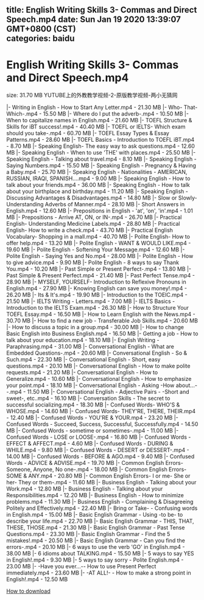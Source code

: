 
title: English Writing Skills 3- Commas and Direct Speech.mp4
date: Sun Jan 19 2020 13:39:07 GMT+0800 (CST)    
categories: baidu
---

# English Writing Skills 3- Commas and Direct Speech.mp4
size: 31.70 MB
 YUTUBE上的外教教学视频-2-原版教学视频-两小无猜网
 
|- Writing in English - How to Start Any Letter.mp4 - 21.30 MB
|- Who- That- Which-.mp4 - 15.50 MB
|- Where do I put the adverb-.mp4 - 10.50 MB
|- When to capitalize names in English.mp4 - 21.60 MB
|- TOEFL Structure & Skills for iBT success!.mp4 - 40.40 MB
|- TOEFL or IELTS- Which exam should you take-.mp4 - 60.70 MB
|- TOEFL Essay Types & Essay Patterns.mp4 - 28.60 MB
|- TOEFL Basics - Introduction to TOEFL iBT.mp4 - 8.70 MB
|- Speaking English- The easy way to ask questions.mp4 - 12.60 MB
|- Speaking English - When to use 'THE' with places.mp4 - 25.50 MB
|- Speaking English - Talking about travel.mp4 - 8.10 MB
|- Speaking English - Saying Numbers.mp4 - 15.50 MB
|- Speaking English - Pregnancy & Having a Baby.mp4 - 25.70 MB
|- Speaking English - Nationalities - AMERICAN, RUSSIAN, IRAQI, SPANISH....mp4 - 9.00 MB
|- Speaking English - How to talk about your friends.mp4 - 36.00 MB
|- Speaking English - How to talk about your birthplace and birthday.mp4 - 11.20 MB
|- Speaking English - Discussing Advantages & Disadvantages.mp4 - 14.80 MB
|- Slow or Slowly- Understanding Adverbs of Manner.mp4 - 28.10 MB
|- Short Answers in English.mp4 - 12.60 MB
|- Prepositions in English - 'at', 'on', 'in'.mp4 - 1.01 MB
|- Prepositions - Arrive AT, ON, or IN-.mp4 - 26.70 MB
|- Practical English- Understanding Medicine Labels.mp4 - 28.80 MB
|- Practical English- How to write a check.mp4 - 43.70 MB
|- Practical English Vocabulary- Shopping in a mall.mp4 - 40.70 MB
|- Polite English- How to offer help.mp4 - 13.20 MB
|- Polite English - WANT & WOULD LIKE.mp4 - 19.60 MB
|- Polite English - Softening Your Message.mp4 - 12.60 MB
|- Polite English - Saying Yes and No.mp4 - 28.00 MB
|- Polite English - How to give advice.mp4 - 9.90 MB
|- Polite English - 8 ways to say Thank You.mp4 - 10.20 MB
|- Past Simple or Present Perfect-.mp4 - 13.80 MB
|- Past Simple & Present Perfect.mp4 - 21.40 MB
|- Past Perfect Tense.mp4 - 28.90 MB
|- MYSELF, YOURSELF- Introduction to Reflexive Pronouns in English.mp4 - 27.90 MB
|- Knowing English can save you money!.mp4 - 26.20 MB
|- Its & It's.mp4 - 19.90 MB
|- Introduction to the TOEIC.mp4 - 21.50 MB
|- IELTS Writing - Letters.mp4 - 7.00 MB
|- IELTS Basics - Introduction to the IELTS Exam.mp4 - 26.30 MB
|- How to Structure Your TOEFL Essay.mp4 - 16.50 MB
|- How to Learn English with the News.mp4 - 30.70 MB
|- How to find a new job - Transferable Job Skills.mp4 - 20.60 MB
|- How to discuss a topic in a group.mp4 - 30.00 MB
|- How to change Basic English into Business English.mp4 - 16.50 MB
|- Getting a job - How to talk about your education.mp4 - 18.10 MB
|- English Writing - Paraphrasing.mp4 - 31.00 MB
|- Conversational English - What are Embedded Questions-.mp4 - 20.60 MB
|- Conversational English - So & Such.mp4 - 22.30 MB
|- Conversational English - Short, easy questions.mp4 - 20.10 MB
|- Conversational English - How to make polite requests.mp4 - 21.20 MB
|- Conversational English - How to Generalize.mp4 - 10.60 MB
|- Conversational English - How to emphasize your point.mp4 - 18.10 MB
|- Conversational English - Asking -How about...--.mp4 - 11.50 MB
|- Conversational English - Adjective Pairs - -Short and sweet-, etc..mp4 - 16.10 MB
|- Conversation Skills - The secret to successful socializing.mp4 - 18.30 MB
|- Confused Words- WHO'S & WHOSE.mp4 - 14.60 MB
|- Confused Words- THEY'RE, THERE, THEIR.mp4 - 12.40 MB
|- Confused Words - YOU'RE & YOUR.mp4 - 23.20 MB
|- Confused Words - Succeed, Success, Successful, Successfully.mp4 - 14.50 MB
|- Confused Words - sometime or sometimes-.mp4 - 11.00 MB
|- Confused Words - LOSE or LOOSE-.mp4 - 16.80 MB
|- Confused Words - EFFECT & AFFECT.mp4 - 4.60 MB
|- Confused Words - DURING & WHILE.mp4 - 9.80 MB
|- Confused Words - DESERT or DESSERT-.mp4 - 14.00 MB
|- Confused Words - BEFORE & AGO.mp4 - 9.40 MB
|- Confused Words - ADVICE & ADVISE.mp4 - 19.70 MB
|- Common English Errors- Someone, Anyone, No one-.mp4 - 18.00 MB
|- Common English Errors- SOME & ANY.mp4 - 20.80 MB
|- Common English Errors- I or me- She or her- They or them-.mp4 - 11.60 MB
|- Business English - Talking about your Work.mp4 - 12.80 MB
|- Business English - Talking about your Responsibilities.mp4 - 12.20 MB
|- Business English - How to minimize problems.mp4 - 11.30 MB
|- Business English - Complaining & Disagreeing Politely and Effectively.mp4 - 22.40 MB
|- Bring or Take- - Confusing words in English.mp4 - 15.00 MB
|- Basic English Grammar - Using -to be- to describe your life.mp4 - 22.70 MB
|- Basic English Grammar - THIS, THAT, THESE, THOSE.mp4 - 21.30 MB
|- Basic English Grammar - Past Tense Questions.mp4 - 23.30 MB
|- Basic English Grammar - Find the 5 mistakes!.mp4 - 20.50 MB
|- Basic English Grammar - Can you find the errors-.mp4 - 20.10 MB
|- 6 ways to use the verb 'GO' in English.mp4 - 38.00 MB
|- 6 idioms about TALKING.mp4 - 15.50 MB
|- 5 ways to say YES in English!.mp4 - 9.30 MB
|- 5 ways to say sorry - Polite English.mp4 - 23.00 MB
|- -Have you ever...-- How to use Present Perfect immediately.mp4 - 23.60 MB
|- -AT ALL!- - How to make a strong point in English!.mp4 - 12.50 MB

[How to download](https://bpcam.bemobtrk.com/go/2ceec3aa-1ca2-46d6-b9ff-aaa5c184517c?jno=4524)